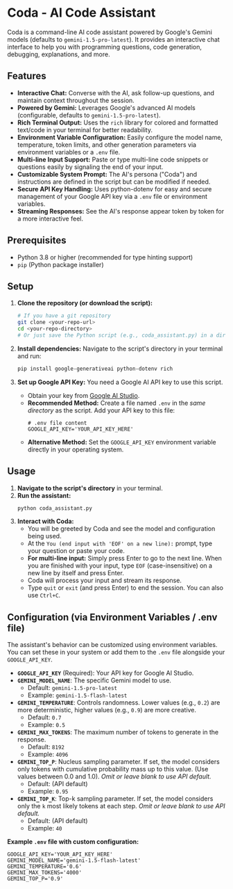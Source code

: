 # Coda - AI Code Assistant

Coda is a command-line AI code assistant powered by Google's Gemini models (defaults to `gemini-1.5-pro-latest`). It provides an interactive chat interface to help you with programming questions, code generation, debugging, explanations, and more.

## Features

* **Interactive Chat:** Converse with the AI, ask follow-up questions, and maintain context throughout the session.
* **Powered by Gemini:** Leverages Google's advanced AI models (configurable, defaults to `gemini-1.5-pro-latest`).
* **Rich Terminal Output:** Uses the `rich` library for colored and formatted text/code in your terminal for better readability.
* **Environment Variable Configuration:** Easily configure the model name, temperature, token limits, and other generation parameters via environment variables or a `.env` file.
* **Multi-line Input Support:** Paste or type multi-line code snippets or questions easily by signaling the end of your input.
* **Customizable System Prompt:** The AI's persona ("Coda") and instructions are defined in the script but can be modified if needed.
* **Secure API Key Handling:** Uses python-dotenv for easy and secure management of your Google API key via a `.env` file or environment variables.
* **Streaming Responses:** See the AI's response appear token by token for a more interactive feel.

## Prerequisites

* Python 3.8 or higher (recommended for type hinting support)
* `pip` (Python package installer)

## Setup

1.  **Clone the repository (or download the script):**
    ```bash
    # If you have a git repository
    git clone <your-repo-url>
    cd <your-repo-directory>
    # Or just save the Python script (e.g., coda_assistant.py) in a directory
    ```

2.  **Install dependencies:**
    Navigate to the script's directory in your terminal and run:
    ```bash
    pip install google-generativeai python-dotenv rich
    ```

3.  **Set up Google API Key:**
    You need a Google AI API key to use this script.
    * Obtain your key from [Google AI Studio](https://aistudio.google.com/app/apikey).
    * **Recommended Method:** Create a file named `.env` in the *same directory* as the script. Add your API key to this file:
        ```dotenv
        # .env file content
        GOOGLE_API_KEY='YOUR_API_KEY_HERE'
        ```
    * **Alternative Method:** Set the `GOOGLE_API_KEY` environment variable directly in your operating system.

## Usage

1.  **Navigate to the script's directory** in your terminal.
2.  **Run the assistant:**
    ```bash
    python coda_assistant.py
    ```
3.  **Interact with Coda:**
    * You will be greeted by Coda and see the model and configuration being used.
    * At the `You (end input with 'EOF' on a new line):` prompt, type your question or paste your code.
    * **For multi-line input:** Simply press Enter to go to the next line. When you are finished with your input, type `EOF` (case-insensitive) on a new line by itself and press Enter.
    * Coda will process your input and stream its response.
    * Type `quit` or `exit` (and press Enter) to end the session. You can also use `Ctrl+C`.

## Configuration (via Environment Variables / .env file)

The assistant's behavior can be customized using environment variables. You can set these in your system or add them to the `.env` file alongside your `GOOGLE_API_KEY`.

* **`GOOGLE_API_KEY`** (Required): Your API key for Google AI Studio.
* **`GEMINI_MODEL_NAME`**: The specific Gemini model to use.
    * Default: `gemini-1.5-pro-latest`
    * Example: `gemini-1.5-flash-latest`
* **`GEMINI_TEMPERATURE`**: Controls randomness. Lower values (e.g., `0.2`) are more deterministic, higher values (e.g., `0.9`) are more creative.
    * Default: `0.7`
    * Example: `0.5`
* **`GEMINI_MAX_TOKENS`**: The maximum number of tokens to generate in the response.
    * Default: `8192`
    * Example: `4096`
* **`GEMINI_TOP_P`**: Nucleus sampling parameter. If set, the model considers only tokens with cumulative probability mass up to this value. (Use values between 0.0 and 1.0). *Omit or leave blank to use API default.*
    * Default: (API default)
    * Example: `0.95`
* **`GEMINI_TOP_K`**: Top-k sampling parameter. If set, the model considers only the `k` most likely tokens at each step. *Omit or leave blank to use API default.*
    * Default: (API default)
    * Example: `40`

**Example `.env` file with custom configuration:**

```dotenv
GOOGLE_API_KEY='YOUR_API_KEY_HERE'
GEMINI_MODEL_NAME='gemini-1.5-flash-latest'
GEMINI_TEMPERATURE='0.6'
GEMINI_MAX_TOKENS='4000'
GEMINI_TOP_P='0.9'